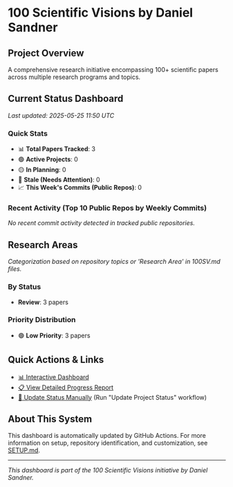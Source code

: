 # 100 Scientific Visions by Daniel Sandner

## Project Overview
A comprehensive research initiative encompassing 100+ scientific papers across multiple research programs and topics.

## Current Status Dashboard
*Last updated: 2025-05-25 11:50 UTC*

### Quick Stats
- 📊 **Total Papers Tracked**: 3
- 🟢 **Active Projects**: 0
- 🟡 **In Planning**: 0
- 🔴 **Stale (Needs Attention)**: 0
- 📈 **This Week's Commits (Public Repos)**: 0

### Recent Activity (Top 10 Public Repos by Weekly Commits)
*No recent commit activity detected in tracked public repositories.*

## Research Areas
*Categorization based on repository topics or 'Research Area' in 100SV.md files.*

### By Status
- **Review**: 3 papers

### Priority Distribution
- 🟢 **Low Priority**: 3 papers

## Quick Actions & Links
- [📊 Interactive Dashboard](https://sandner-art.github.io/100-Scientific-Visions-Hub/)
- [📋 View Detailed Progress Report](./reports/detailed-progress.md)
- [🔄 Update Status Manually](../../actions) (Run "Update Project Status" workflow)

## About This System
This dashboard is automatically updated by GitHub Actions. For more information on setup, repository identification, and customization, see [SETUP.md](./setup.md).

---

*This dashboard is part of the 100 Scientific Visions initiative by Daniel Sandner.*